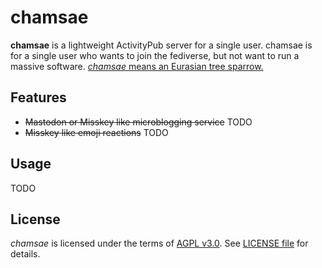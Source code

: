 # chamsae

**chamsae** is a lightweight ActivityPub server for a single user.
chamsae is for a single user who wants to join the fediverse, but not want to run a massive software.
[_chamsae_ means an Eurasian tree sparrow.](https://en.wikipedia.org/wiki/Eurasian_tree_sparrow)

## Features

- ~~Mastodon or Misskey like microblogging service~~ TODO
- ~~Misskey like emoji reactions~~ TODO

## Usage

TODO

## License

_chamsae_ is licensed under the terms of [AGPL v3.0](https://www.gnu.org/licenses/agpl-3.0.html).
See [LICENSE file](./LICENSE) for details.
